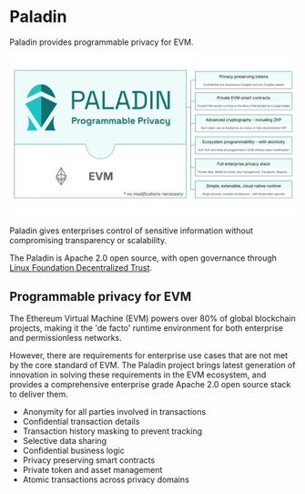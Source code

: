 # Paladin

Paladin provides programmable privacy for EVM.

![Paladin overview](./images/paladin_overview.svg)

Paladin gives enterprises control of sensitive information without compromising transparency or scalability.

The Paladin is Apache 2.0 open source, with open governance through [Linux Foundation Decentralized Trust](https://www.lfdecentralizedtrust.org).

## Programmable privacy for EVM

The Ethereum Virtual Machine (EVM) powers over 80% of global blockchain projects, making it the 'de facto'
runtime environment for both enterprise and permissionless networks.

However, there are requirements for enterprise use cases that are not met by the core standard
of EVM. The Paladin project brings latest generation of innovation in solving these requirements in the
EVM ecosystem, and provides a comprehensive enterprise grade Apache 2.0 open source stack to deliver them.

- Anonymity for all parties involved in transactions
- Confidential transaction details
- Transaction history masking to prevent tracking
- Selective data sharing
- Confidential business logic
- Privacy preserving smart contracts
- Private token and asset management
- Atomic transactions across privacy domains

